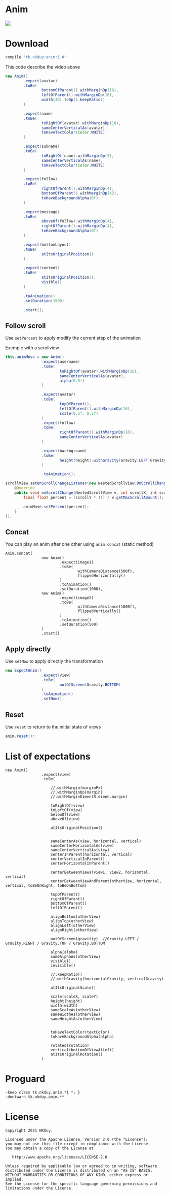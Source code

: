 # Anim

[![](https://jitpack.io/v/tk.nkduy/Anim.svg)](https://jitpack.io/#tk.nkduy/Anim)

# Download

```groovy
compile 'tk.nkduy:anim:1.0'
```

This code describe the video above

```java
new Anim()
        .expect(avatar)
        .toBe(
                bottomOfParent().withMarginDp(16),
                leftOfParent().withMarginDp(16),
                width(40).toDp().keepRatio()
        )

        .expect(name)
        .toBe(
                toRightOf(avatar).withMarginDp(16),
                sameCenterVerticalAs(avatar),
                toHaveTextColor(Color.WHITE)
        )

        .expect(subname)
        .toBe(
                toRightOf(name).withMarginDp(5),
                sameCenterVerticalAs(name),
                toHaveTextColor(Color.WHITE)
        )

        .expect(follow)
        .toBe(
                rightOfParent().withMarginDp(4),
                bottomOfParent().withMarginDp(12),
                toHaveBackgroundAlpha(0f)
        )

        .expect(message)
        .toBe(
                aboveOf(follow).withMarginDp(4),
                rightOfParent().withMarginDp(4),
                toHaveBackgroundAlpha(0f)
        )

        .expect(bottomLayout)
        .toBe(
                atItsOriginalPosition()
        )

        .expect(content)
        .toBe(
                atItsOriginalPosition(),
                visible()
        )

        .toAnimation()
        .setDuration(1500)

        .start();
```

## Follow scroll

Use `setPercent` to apply modify the current step of the animation

Exemple with a scrollview

```java
this.animMove = new Anim()
                .expect(username)
                .toBe(
                        toRightOf(avatar).withMarginDp(16),
                        sameCenterVerticalAs(avatar),
                        alpha(0.5f)
                )

                .expect(avatar)
                .toBe(
                        topOfParent(),
                        leftOfParent().withMarginDp(16),
                        scale(0.5f, 0.5f)
                )
                .expect(follow)
                .toBe(
                        rightOfParent().withMarginDp(16),
                        sameCenterVerticalAs(avatar)
                )

                .expect(backbground)
                .toBe(
                        height(height).withGravity(Gravity.LEFT|Gravity.START, Gravity.TOP)
                )

                .toAnimation();

scrollView.setOnScrollChangeListener(new NestedScrollView.OnScrollChangeListener() {
    @Override
    public void onScrollChange(NestedScrollView v, int scrollX, int scrollY, int oldScrollX, int oldScrollY) {
        final float percent = (scrollY * 1f) / v.getMaxScrollAmount();

        animMove.setPercent(percent);
    }
});
```

## Concat

You can play an anim after one other using `anim.concat` (static method)

```
Anim.concat(
                new Anim()
                        .expect(image1)
                        .toBe(
                                withCameraDistance(500f),
                                flippedHorizontally()
                        )
                        .toAnimation()
                        .setDuration(1000),
                new Anim()
                        .expect(image2)
                        .toBe(
                                withCameraDistance(1000f),
                                flippedVertically()
                        )
                        .toAnimation()
                        .setDuration(500)
                )
                .start()
```

## Apply directly

Use `setNow` to apply directly the transformation

```java
new ExpectAnim()
                .expect(view)
                .toBe(
                        outOfScreen(Gravity.BOTTOM)
                )
                .toAnimation()
                .setNow();
```

## Reset

Use `reset` to return to the initial state of views

```java
anim.reset():
```

# List of expectations

```
new Anim()
                .expect(view)
                .toBe(

                    //.withMargin(marginPx)
                    //.withMarginDp(margin)
                    //.withMarginDimen(R.dimen.margin)

                    toRightOf(view)
                    toLeftOf(view)
                    belowOf(view)
                    aboveOf(view)

                    atItsOriginalPosition()


                    sameCenterAs(view, horizontal, vertical)
                    sameCenterHorizontalAs(view)
                    sameCenterVerticalAs(view)
                    centerInParent(horizontal, vertical)
                    centerVerticalInParent()
                    centerHorizontalInParent()

                    centerBetweenViews(view1, view2, horizontal, vertical)
                    centerBetweenViewAndParent(otherView, horizontal, vertical, toBeOnRight, toBeOnBottom)

                    topOfParent()
                    rightOfParent()
                    bottomOfParent()
                    leftOfParent()

                    alignBottom(otherView)
                    alignTop(otherView)
                    alignLeft(otherView)
                    alignRight(otherView)

                    outOfScreen(gravitiy)  //Gravity.LEFT / Gravity.RIGHT / Gravity.TOP / Gravity.BOTTOM

                    alpha(alpha)
                    sameAlphaAs(otherView)
                    visible()
                    invisible()

                    //.keepRatio()
                    //.withGravity(horizontalGravity, verticalGravity)

                    atItsOriginalScale()

                    scale(scaleX, scaleY)
                    height(height)
                    width(width)
                    sameScaleAs(otherView)
                    sameWidthAs(otherView)
                    sameHeightAs(otherView)


                    toHaveTextColor(textColor)
                    toHaveBackgroundAlpha(alpha)

                    rotated(rotation)
                    vertical(bottomOfViewAtLeft)
                    atItsOriginalRotation()
                )

````

# Proguard

```
-keep class tk.nkduy.anim.*{ *; }
-dontwarn tk.nkduy.anim.**
```

# License

    Copyright 2021 NKDuy.

    Licensed under the Apache License, Version 2.0 (the "License");
    you may not use this file except in compliance with the License.
    You may obtain a copy of the License at

       http://www.apache.org/licenses/LICENSE-2.0

    Unless required by applicable law or agreed to in writing, software
    distributed under the License is distributed on an "AS IS" BASIS,
    WITHOUT WARRANTIES OR CONDITIONS OF ANY KIND, either express or implied.
    See the License for the specific language governing permissions and
    limitations under the License.
